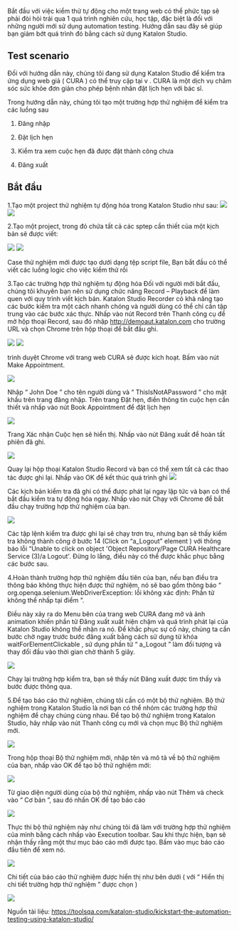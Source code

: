 Bắt đầu với việc kiểm thử tự động cho một trang web có thể phức tạp sẽ phải đòi hỏi trải qua 1 quá trình nghiên cứu, học tập, đặc biệt là đối với những người mới sử dụng automation testing. Hướng dẫn sau đây sẽ giúp bạn giảm bớt quá trình đó bằng cách sử dụng Katalon Studio.

## Test scenario
Đối với hướng dẫn này, chúng tôi đang sử dụng Katalon Studio để kiểm tra ứng dụng web giả ( CURA ) có thể truy cập tại v . CURA là một dịch vụ chăm sóc sức khỏe đơn giản cho phép bệnh nhân đặt lịch hẹn với bác sĩ.

Trong hướng dẫn này, chúng tôi tạo một trường hợp thử nghiệm để kiểm tra các luồng sau

1. Đăng nhập

2. Đặt lịch hẹn

3. Kiểm tra xem cuộc hẹn đã được đặt thành công chưa

4. Đăng xuất

## Bắt đầu
1.Tạo một project  thử nghiệm tự động hóa trong Katalon Studio như sau:
![](https://images.viblo.asia/04f3b620-c5cf-40bf-af2d-3733bd723dc7.png)
![](https://images.viblo.asia/efdc6d72-c2d8-4452-bb3a-a0af9fa16bed.png)

2.Tạo một project, trong đó chứa tất cả các sptep cần thiết của một kịch bản sẽ được viết:

![](https://images.viblo.asia/d3733c9b-7c24-435a-94cb-95fe931c4bb5.png)
![](https://images.viblo.asia/55b56c28-fa5d-442b-811e-b150f072f6bf.png)

Case thử nghiệm mới được tạo dưới dạng tệp script file, Bạn bắt đầu có thể viết các luồng logic cho việc kiểm thử rồi

3.Tạo các trường hợp thử nghiệm tự động hóa
Đối với người mới bắt đầu, chúng tôi khuyên bạn nên sử dụng chức năng Record – Playback để làm quen với quy trình viết kịch bản. Katalon Studio Recorder có khả năng tạo các bước kiểm tra một cách nhanh chóng và người dùng có thể chỉ cần tập trung vào các bước xác thực.
Nhấp vào nút Record trên Thanh công cụ để mở hộp thoại Record, sau đó nhập http://demoaut.katalon.com cho trường URL và chọn Chrome trên hộp thoại để bắt đầu ghi.

![](https://images.viblo.asia/748d82ba-c7fd-4588-bd5f-94e35a079af2.png)
![](https://images.viblo.asia/27cf12c2-2682-43b5-8360-89080abca978.png)

 trình duyệt Chrome với trang web CURA sẽ được kích hoạt. Bấm vào nút Make Appointment.
 
 ![](https://images.viblo.asia/38915c85-d152-43e7-8b5a-4dbde6b00c4b.png)
 
Nhập “ John Doe ” cho tên người dùng và “ ThisIsNotAPassword ” cho mật khẩu trên trang đăng nhập.
Trên trang Đặt hẹn, điền thông tin cuộc hẹn cần thiết và nhấp vào nút Book Appointment để đặt lịch hẹn

![](https://images.viblo.asia/8634b3e3-59e8-4958-9160-c08b4f3a1a00.png)

Trang Xác nhận Cuộc hẹn sẽ hiển thị. Nhấp vào nút Đăng xuất để hoàn tất phiên đã ghi.

![](https://images.viblo.asia/b5ab9f3f-61e1-42fb-9bfe-0b38c9fd0240.png)

Quay lại hộp thoại Katalon Studio Record và bạn có thể xem tất cả các thao tác được ghi lại. Nhấp vào OK để kết thúc quá trình ghi 
![](https://images.viblo.asia/9735384b-8263-4a2a-8327-5fec8fcde14f.png)

Các kịch bản kiểm tra đã ghi có thể được phát lại ngay lập tức và bạn có thể bắt đầu kiểm tra tự động hóa ngay. Nhấp vào nút Chạy với Chrome để bắt đầu chạy trường hợp thử nghiệm của bạn.

![](https://images.viblo.asia/b3f54bdc-ea2e-4118-9dc2-d0ffdf9d8f34.png)

Các tập lệnh kiểm tra được ghi lại sẽ chạy trơn tru, nhưng bạn sẽ thấy kiểm tra không thành công ở bước 14 (Click on “a_Logout” element ) với thông báo lỗi “Unable to click on object 'Object Repository/Page CURA Healthcare Service (3)/a Logout'. Đừng lo lắng, điều này có thể được khắc phục bằng các bước sau.

4.Hoàn thành trường hợp thử nghiệm đầu tiên của bạn, nếu bạn điều tra thông báo không thực hiện được thử nghiệm, nó sẽ bao gồm thông báo “ org.openqa.selenium.WebDriverException: lỗi không xác định: Phần tử không thể nhấp tại điểm ”.

Điều này xảy ra do Menu bên của trang web CURA đang mở và ảnh animation  khiến phần tử Đăng xuất xuất hiện chậm và quá trình phát lại của Katalon Studio không thể nhận ra nó. Để khắc phục sự cố này, chúng ta cần bước chờ ngay trước bước đăng xuất bằng cách sử dụng từ khóa waitForElementClickable , sử dụng phần tử “ a_Logout ” làm đối tượng và thay đổi đầu vào thời gian chờ thành 5 giây.

![](https://images.viblo.asia/99fc6411-a7dd-4ed3-b534-5e78551e94af.png)

Chạy lại trường hợp kiểm tra, bạn sẽ thấy nút Đăng xuất được tìm thấy và bước được thông qua.

5.Để tạo báo cáo thử nghiệm, chúng tôi cần có một bộ thử nghiệm. Bộ thử nghiệm trong Katalon Studio là nơi bạn có thể nhóm các trường hợp thử nghiệm để chạy chúng cùng nhau. Để tạo bộ thử nghiệm trong Katalon Studio, hãy nhấp vào nút Thanh công cụ mới và chọn mục Bộ thử nghiệm mới.

![](https://images.viblo.asia/70e0914c-ede6-44f5-a809-8d09cac32749.png)

Trong hộp thoại Bộ thử nghiệm mới, nhập tên và mô tả về bộ thử nghiệm của bạn, nhấp vào OK để tạo bộ thử nghiệm mới:

![](https://images.viblo.asia/e20cb5b7-e3f0-4e5d-ae54-b30887553827.png)

Từ giao diện người dùng của bộ thử nghiệm, nhấp vào nút Thêm và check vào “ Cơ bản ”, sau đó nhấn OK để tạo báo cáo

![](https://images.viblo.asia/928e140a-8279-403b-895a-93ef7a675ec4.png)

Thực thi bộ thử nghiệm này như chúng tôi đã làm với trường hợp thử nghiệm của mình bằng cách nhấp vào Execution toolbar. Sau khi thực hiện, bạn sẽ nhận thấy rằng một thư mục báo cáo mới được tạo. Bấm vào mục báo cáo đầu tiên để xem nó.

![](https://images.viblo.asia/93c33219-2b8e-4c0f-bc10-3f1138366281.png)

Chi tiết của báo cáo thử nghiệm được hiển thị như bên dưới ( với “ Hiển thị chi tiết trường hợp thử nghiệm ” được chọn )

![](https://images.viblo.asia/25b1cb49-678e-4bab-9fae-5082cd97d1cd.png)



Nguồn tài liệu: https://toolsqa.com/katalon-studio/kickstart-the-automation-testing-using-katalon-studio/